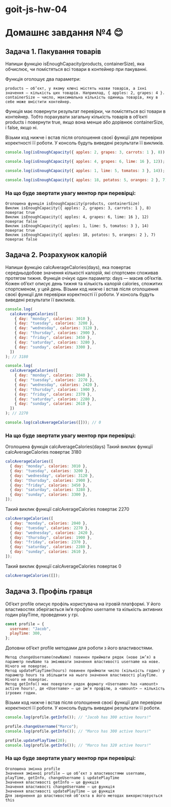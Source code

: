 # goit-js-hw-04

# Домашнє завдання №4 :blush:

## Задача 1. Пакування товарів

Напиши функцію isEnoughCapacity(products, containerSize), яка обчислює, чи помістяться всі товари в контейнер при пакуванні.

Функція оголошує два параметри:

    products — об’єкт, у якому ключі містять назви товарів, а їхні значення — кількість цих товарів. Наприклад, { apples: 2, grapes: 4 }.
    containerSize — число, максимальна кількість одиниць товарів, яку в себе може вмістити контейнер.

Функція має повернути результат перевірки, чи помістяться всі товари в контейнер. Тобто порахувати загальну кількість товарів в об’єкті products і повернути true, якщо вона менше або дорівнює containerSize, і false, якщо ні.

Візьми код нижче і встав після оголошення своєї функції для перевірки коректності її роботи. У консоль будуть виведені результати її викликів.

```javascript
console.log(isEnoughCapacity({ apples: 2, grapes: 3, carrots: 1 }, 8)); // true

console.log(isEnoughCapacity({ apples: 4, grapes: 6, lime: 16 }, 12)); // false

console.log(isEnoughCapacity({ apples: 1, lime: 5, tomatos: 3 }, 14)); // true

console.log(isEnoughCapacity({ apples: 18, potatos: 5, oranges: 2 }, 7)); // false
```

### На що буде звертати увагу ментор при перевірці:

    Оголошена функція isEnoughCapacity(products, containerSize)
    Виклик isEnoughCapacity({ apples: 2, grapes: 3, carrots: 1 }, 8) повертає true
    Виклик isEnoughCapacity({ apples: 4, grapes: 6, lime: 16 }, 12) повертає false
    Виклик isEnoughCapacity({ apples: 1, lime: 5, tomatos: 3 }, 14) повертає true
    Виклик isEnoughCapacity({ apples: 18, potatos: 5, oranges: 2 }, 7) повертає false

## Задача 2. Розрахунок калорій

Напиши функцію calcAverageCalories(days), яка повертає середньодобове значення кількості калорій, які спортсмен споживав протягом тижня. Функція очікує один параметр: days — масив об’єктів. Кожен об’єкт описує день тижня та кількість калорій calories, спожитих спортсменом, у цей день. Візьми код нижче і встав після оголошення своєї функції для перевірки коректності її роботи. У консоль будуть виведені результати її викликів.

```javascript
console.log(
  calcAverageCalories([
    { day: "monday", calories: 3010 },
    { day: "tuesday", calories: 3200 },
    { day: "wednesday", calories: 3120 },
    { day: "thursday", calories: 2900 },
    { day: "friday", calories: 3450 },
    { day: "saturday", calories: 3280 },
    { day: "sunday", calories: 3300 },
  ])
); // 3180
```

```javascript
console.log(
  calcAverageCalories([
    { day: "monday", calories: 2040 },
    { day: "tuesday", calories: 2270 },
    { day: "wednesday", calories: 2420 },
    { day: "thursday", calories: 1900 },
    { day: "friday", calories: 2370 },
    { day: "saturday", calories: 2280 },
    { day: "sunday", calories: 2610 },
  ])
); // 2270

console.log(calcAverageCalories([])); // 0
```

### На що буде звертати увагу ментор при перевірці:

Оголошена функція calcAverageCalories(days)
Такий виклик функції calcAverageCalories повертає 3180

```javascript
calcAverageCalories([
  { day: "monday", calories: 3010 },
  { day: "tuesday", calories: 3200 },
  { day: "wednesday", calories: 3120 },
  { day: "thursday", calories: 2900 },
  { day: "friday", calories: 3450 },
  { day: "saturday", calories: 3280 },
  { day: "sunday", calories: 3300 },
]);
```

Такий виклик функції calcAverageCalories повертає 2270

```javascript
calcAverageCalories([
  { day: "monday", calories: 2040 },
  { day: "tuesday", calories: 2270 },
  { day: "wednesday", calories: 2420 },
  { day: "thursday", calories: 1900 },
  { day: "friday", calories: 2370 },
  { day: "saturday", calories: 2280 },
  { day: "sunday", calories: 2610 },
]);
```

Такий виклик функції calcAverageCalories повертає 0

```javascript
calcAverageCalories([]);
```

## Задача 3. Профіль гравця

Об’єкт profile описує профіль користувача на ігровій платформі. У його властивостях зберігається ім’я профілю username та кількість активних годин playTime, проведених у грі.

```javascript
const profile = {
  username: "Jacob",
  playTime: 300,
};
```

Доповни об’єкт profile методами для роботи з його властивостями.

    Метод changeUsername(newName) повинен приймати рядок (нове ім’я) в параметр newName та змінювати значення властивості username на нове. Нічого не повертає.
    Метод updatePlayTime(hours) повинен приймати число (кількість годин) у параметр hours та збільшити на нього значення властивості playTime. Нічого не повертає.
    Метод getInfo() має повертати рядок формату <Username> has <amount> active hours!, де <Username> — це ім’я профілю, а <amount> — кількість ігрових годин.

Візьми код нижче і встав після оголошення своєї функції для перевірки коректності її роботи. У консоль будуть виведені результати її роботи.

```javascript
console.log(profile.getInfo()); // "Jacob has 300 active hours!"

profile.changeUsername("Marco");
console.log(profile.getInfo()); // "Marco has 300 active hours!"

profile.updatePlayTime(20);
console.log(profile.getInfo()); // "Marco has 320 active hours!"
```

### На що буде звертати увагу ментор при перевірці:

    Оголошена змінна profile
    Значення змінної profile — це об’єкт з властивостями username, playTime, getInfo, changeUsername і updatePlayTime
    Значення властивості getInfo — це функція
    Значення властивості changeUsername — це функція
    Значення властивості updatePlayTime — це функція
    Для звернення до властивостей об’єкта в його методах використовується this
